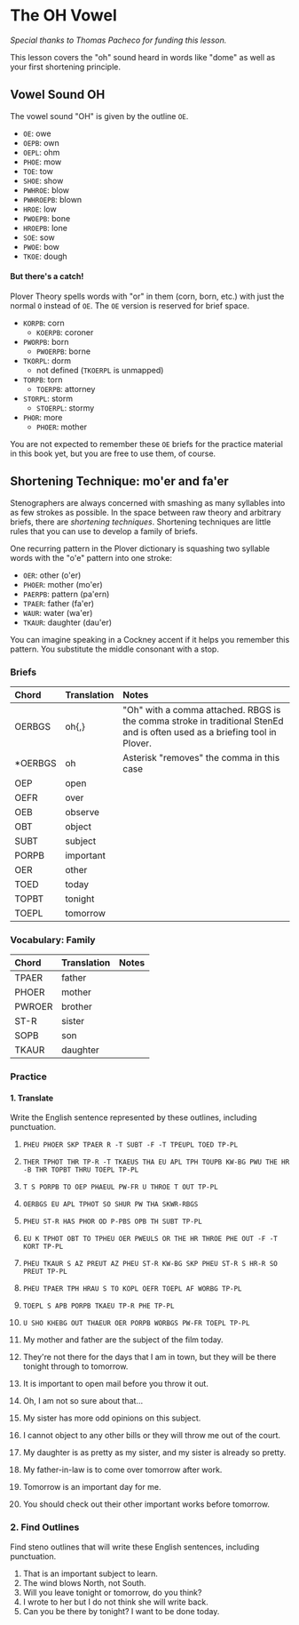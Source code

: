 # The OH Vowel

_Special thanks to Thomas Pacheco for funding this lesson._

This lesson covers the "oh" sound heard in words like "dome" as well as your first shortening principle.

## Vowel Sound OH

The vowel sound "OH" is given by the outline `OE`.

* `OE`: owe
* `OEPB`: own
* `OEPL`: ohm
* `PHOE`: mow
* `TOE`: tow
* `SHOE`: show
* `PWHROE`: blow
* `PWHROEPB`: blown
* `HROE`: low
* `PWOEPB`: bone
* `HROEPB`: lone
* `SOE`: sow
* `PWOE`: bow
* `TKOE`: dough

#### But there's a catch!

Plover Theory spells words with "or" in them \(corn, born, etc.\) with just the normal `O` instead of `OE`. The `OE` version is reserved for brief space.

* `KORPB`: corn
  * `KOERPB`: coroner
* `PWORPB`: born
  * `PWOERPB`: borne
* `TKORPL`: dorm
  * not defined \(`TKOERPL` is unmapped\)
* `TORPB`: torn
  * `TOERPB`: attorney
* `STORPL`: storm
  * `STOERPL`: stormy
* `PHOR`: more
  * `PHOER`: mother

You are not expected to remember these `OE` briefs for the practice material in this book yet, but you are free to use them, of course.

## Shortening Technique: mo'er and fa'er

Stenographers are always concerned with smashing as many syllables into as few strokes as possible. In the space between raw theory and arbitrary briefs, there are _shortening techniques_. Shortening techniques are little rules that you can use to develop a family of briefs.

One recurring pattern in the Plover dictionary is squashing two syllable words with the "o'e" pattern into one stroke:

* `OER`: other \(o'er\)
* `PHOER`: mother \(mo'er\)
* `PAERPB`: pattern \(pa'ern\)
* `TPAER`: father \(fa'er\)
* `WAUR`: water \(wa'er\)
* `TKAUR`: daughter \(dau'er\)

You can imagine speaking in a Cockney accent if it helps you remember this pattern. You substitute the middle consonant with a stop.

### Briefs

| Chord | Translation | Notes |
| :--- | :--- | :--- |
| OERBGS | oh{,} | "Oh" with a comma attached. RBGS is the comma stroke in traditional StenEd and is often used as a briefing tool in Plover. |
| \*OERBGS | oh | Asterisk "removes" the comma in this case |
| OEP | open |  |
| OEFR | over |  |
| OEB | observe |  |
| OBT | object |  |
| SUBT | subject |  |
| PORPB | important |  |
| OER | other |  |
| TOED | today |  |
| TOPBT | tonight |  |
| TOEPL | tomorrow |  |

### Vocabulary: Family

| Chord | Translation | Notes |
| :--- | :--- | :--- |
| TPAER | father |  |
| PHOER | mother |  |
| PWROER | brother |  |
| ST-R | sister |  |
| SOPB | son |  |
| TKAUR | daughter |  |

### Practice

#### 1. Translate

Write the English sentence represented by these outlines, including punctuation.

1. `PHEU PHOER SKP TPAER R -T SUBT -F -T TPEUPL TOED TP-PL`
2. `THER TPHOT THR TP-R -T TKAEUS THA EU APL TPH TOUPB KW-BG PWU THE HR -B THR TOPBT THRU TOEPL TP-PL`
3. `T S PORPB TO OEP PHAEUL PW-FR U THROE T OUT TP-PL`
4. `OERBGS EU APL TPHOT SO SHUR PW THA SKWR-RBGS`
5. `PHEU ST-R HAS PHOR OD P-PBS OPB TH SUBT TP-PL`
6. `EU K TPHOT OBT TO TPHEU OER PWEULS OR THE HR THROE PHE OUT -F -T KORT TP-PL`
7. `PHEU TKAUR S AZ PREUT AZ PHEU ST-R KW-BG SKP PHEU ST-R S HR-R SO PREUT TP-PL`
8. `PHEU TPAER TPH HRAU S TO KOPL OEFR TOEPL AF WORBG TP-PL`
9. `TOEPL S APB PORPB TKAEU TP-R PHE TP-PL`
10. `U SHO KHEBG OUT THAEUR OER PORPB WORBGS PW-FR TOEPL TP-PL`

1. My mother and father are the subject of the film today.

2. They're not there for the days that I am in town, but they will be there tonight through to tomorrow.

3. It is important to open mail before you throw it out.

4. Oh, I am not so sure about that...
5. My sister has more odd opinions on this subject.
6. I cannot object to any other bills or they will throw me out of the court.
7. My daughter is as pretty as my sister, and my sister is already so pretty.
8. My father-in-law is to come over tomorrow after work.
9. Tomorrow is an important day for me.
10. You should check out their other important works before tomorrow.

### 2. Find Outlines

Find steno outlines that will write these English sentences, including punctuation.

1. That is an important subject to learn.
2. The wind blows North, not South.
3. Will you leave tonight or tomorrow, do you think?
4. I wrote to her but I do not think she will write back.
5. Can you be there by tonight? I want to be done today.



